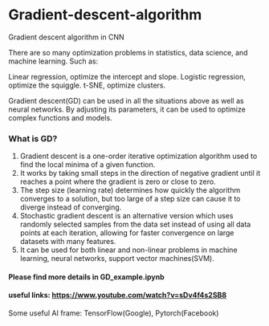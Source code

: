 # Gradient-descent-algorithm
Gradient descent algorithm in CNN

There are so many optimization problems in statistics, data science, and machine learning. Such as:

Linear regression, optimize the intercept and slope.
Logistic regression, optimize the squiggle.
t-SNE, optimize clusters.

Gradient descent(GD) can be used in all the situations above as well as neural networks. By adjusting its parameters, it can be used to optimize complex functions and models. 

### What is GD?

1. Gradient descent is a one-order iterative optimization algorithm used to find the local minima of a given function. 
2. It works by taking small steps in the direction of negative gradient until it reaches a point where the gradient is zero or close to zero. 
3. The step size (learning rate) determines how quickly the algorithm converges to a solution, but too large of a step size can cause it to diverge instead of converging. 
4. Stochastic gradient descent is an alternative version which uses randomly selected samples from the data set instead of using all data points at each iteration, allowing for faster convergence on large datasets with many features.
5. It can be used for both linear and non-linear problems in machine learning, neural networks, support vector machines(SVM).

#### Please find more details in GD_example.ipynb

#### useful links: https://www.youtube.com/watch?v=sDv4f4s2SB8


















Some useful AI frame: TensorFlow(Google), Pytorch(Facebook)
